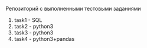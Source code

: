 Репозиторий с выполненными тестовыми заданиями

1. task1 - SQL
2. task2 - python3
3. task3 - python3
4. task4 - python3+pandas